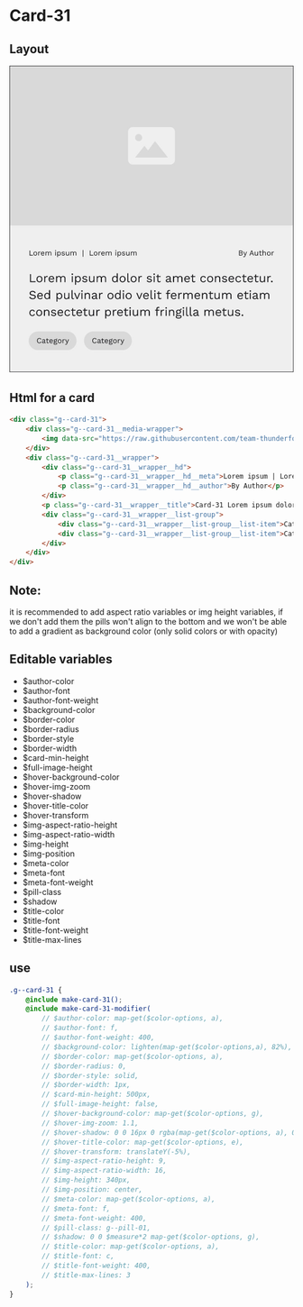 # Card-31

## Layout

![alt text][card-31]

[card-31]: /src/img/global-components/card/card-31.jpg

## Html for a card

```html
<div class="g--card-31">
    <div class="g--card-31__media-wrapper">
        <img data-src="https://raw.githubusercontent.com/team-thunderfoot/ui/main/src/img/global-components/img-placeholder.jpg" src="/src/img/global-components/placeholder.jpg" alt="alt text" class="g--card-31__media-wrapper__media g--lazy-01" />
    </div>
    <div class="g--card-31__wrapper">
        <div class="g--card-31__wrapper__hd">
            <p class="g--card-31__wrapper__hd__meta">Lorem ipsum | Lorem ipsum</p>
            <p class="g--card-31__wrapper__hd__author">By Author</p>
        </div>
        <p class="g--card-31__wrapper__title">Card-31 Lorem ipsum dolor sit amet consectetur. Sed pulvinar odio velit fermentum etiam consectetur pretium fringilla metus.</p>
        <div class="g--card-31__wrapper__list-group">
            <div class="g--card-31__wrapper__list-group__list-item">Category</div>
            <div class="g--card-31__wrapper__list-group__list-item">Category</div>
        </div>
    </div>
</div>
```
## Note:

it is recommended to add aspect ratio variables or img height variables, if we don't add them the pills won't align to the bottom and we won't be able to add a gradient as background color (only solid colors or with opacity)

## Editable variables

- $author-color
- $author-font
- $author-font-weight
- $background-color
- $border-color
- $border-radius
- $border-style
- $border-width
- $card-min-height
- $full-image-height
- $hover-background-color
- $hover-img-zoom
- $hover-shadow
- $hover-title-color
- $hover-transform
- $img-aspect-ratio-height
- $img-aspect-ratio-width
- $img-height
- $img-position
- $meta-color
- $meta-font
- $meta-font-weight
- $pill-class
- $shadow
- $title-color
- $title-font
- $title-font-weight
- $title-max-lines

## use

```scss
.g--card-31 {
    @include make-card-31();
    @include make-card-31-modifier(
        // $author-color: map-get($color-options, a),
        // $author-font: f,
        // $author-font-weight: 400,
        // $background-color: lighten(map-get($color-options,a), 82%),
        // $border-color: map-get($color-options, a),
        // $border-radius: 0,
        // $border-style: solid,
        // $border-width: 1px,
        // $card-min-height: 500px,
        // $full-image-height: false,
        // $hover-background-color: map-get($color-options, g),
        // $hover-img-zoom: 1.1,
        // $hover-shadow: 0 0 16px 0 rgba(map-get($color-options, a), 0.5),
        // $hover-title-color: map-get($color-options, e),
        // $hover-transform: translateY(-5%),
        // $img-aspect-ratio-height: 9,
        // $img-aspect-ratio-width: 16,
        // $img-height: 340px,
        // $img-position: center,
        // $meta-color: map-get($color-options, a),
        // $meta-font: f,
        // $meta-font-weight: 400,
        // $pill-class: g--pill-01,
        // $shadow: 0 0 $measure*2 map-get($color-options, g),
        // $title-color: map-get($color-options, a),
        // $title-font: c,
        // $title-font-weight: 400,
        // $title-max-lines: 3
    );
}
```
